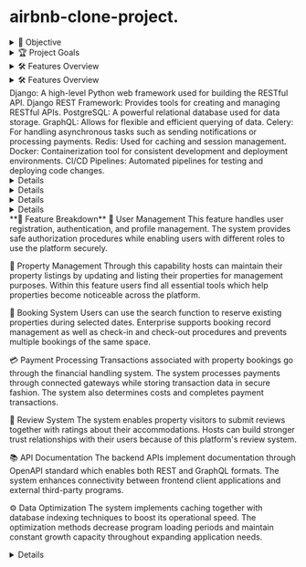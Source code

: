 # airbnb-clone-project.
<details>
    <summary>🚀 Objective</summary>
The backend for the Airbnb Clone project is designed to provide a robust and scalable foundation for managing user interactions, property listings, bookings, and payments. This backend will support various functionalities required to mimic the core features of Airbnb, ensuring a smooth experience for users and hosts.
</details>
<details>
    <summary>🏆 Project Goals</summary>
User Management: Implement a secure system for user registration, authentication, and profile management.
Property Management: Develop features for property listing creation, updates, and retrieval.
Booking System: Create a booking mechanism for users to reserve properties and manage booking details.
Payment Processing: Integrate a payment system to handle transactions and record payment details.
Review System: Allow users to leave reviews and ratings for properties.
Data Optimization: Ensure efficient data retrieval and storage through database optimizations.
</details>
<details>
     <summary>🛠️ Features Overview</summary>
1. API Documentation
OpenAPI Standard: The backend APIs are documented using the OpenAPI standard to ensure clarity and ease of integration.
Django REST Framework: Provides a comprehensive RESTful API for handling CRUD operations on user and property data.
GraphQL: Offers a flexible and efficient query mechanism for interacting with the backend.
2. User Authentication
Endpoints: /users/, /users/{user_id}/
Features: Register new users, authenticate, and manage user profiles.
3. Property Management
Endpoints: /properties/, /properties/{property_id}/
Features: Create, update, retrieve, and delete property listings.
4. Booking System
Endpoints: /bookings/, /bookings/{booking_id}/
Features: Make, update, and manage bookings, including check-in and check-out details.
5. Payment Processing
Endpoints: /payments/
Features: Handle payment transactions related to bookings.
6. Review System
Endpoints: /reviews/, /reviews/{review_id}/
Features: Post and manage reviews for properties.
7. Database Optimizations
Indexing: Implement indexes for fast retrieval of frequently accessed data.
Caching: Use caching strategies to reduce database load and improve performance.
</details>  
<details>
    <summary>🛠️ Features Overview<summary>
Django: A high-level Python web framework used for building the RESTful API.
Django REST Framework: Provides tools for creating and managing RESTful APIs.
PostgreSQL: A powerful relational database used for data storage.
GraphQL: Allows for flexible and efficient querying of data.
Celery: For handling asynchronous tasks such as sending notifications or processing payments.
Redis: Used for caching and session management.
Docker: Containerization tool for consistent development and deployment environments.
CI/CD Pipelines: Automated pipelines for testing and deploying code changes.
</details>  
<details>
**👥 Team Roles**
Backend Developer: Responsible for implementing API endpoints, database schemas, and business logic.
Database Administrator: Manages database design, indexing, and optimizations.
DevOps Engineer: Handles deployment, monitoring, and scaling of the backend services.
QA Engineer: Ensures the backend functionalities are thoroughly tested and meet quality standards.
    </details>
<details>
**📈 API Documentation Overview**
REST API: Detailed documentation available through the OpenAPI standard, including endpoints for users, properties, bookings, and payments.
GraphQL API: Provides a flexible query language for retrieving and manipulating data.
 </details>
  <details>  
📌 **Endpoints Overview**
REST API Endpoints
Users

GET /users/ - List all users
POST /users/ - Create a new user
GET /users/{user_id}/ - Retrieve a specific user
PUT /users/{user_id}/ - Update a specific user
DELETE /users/{user_id}/ - Delete a specific user
Properties

GET /properties/ - List all properties
POST /properties/ - Create a new property
GET /properties/{property_id}/ - Retrieve a specific property
PUT /properties/{property_id}/ - Update a specific property
DELETE /properties/{property_id}/ - Delete a specific property
Bookings

GET /bookings/ - List all bookings
POST /bookings/ - Create a new booking
GET /bookings/{booking_id}/ - Retrieve a specific booking
PUT /bookings/{booking_id}/ - Update a specific booking
DELETE /bookings/{booking_id}/ - Delete a specific booking
Payments

POST /payments/ - Process a payment
Reviews

GET /reviews/ - List all reviews
POST /reviews/ - Create a new review
GET /reviews/{review_id}/ - Retrieve a specific review
PUT /reviews/{review_id}/ - Update a specific review
DELETE /reviews/{review_id}/ - Delete a specific review 
</details>
<details>
🔹 Users
Represents both hosts and guests using the platform.

Key Fields:

id: Unique identifier for the user.

username: Unique username for login and display.

email: User’s email address.

password: Encrypted password.

is_host: Boolean flag to indicate if the user is a property host.

Relationships:

A user can list multiple properties.

A user can make multiple bookings.

A user can write multiple reviews.

🔹 Properties
Contains information about property listings.

Key Fields:

id: Unique identifier for the property.

title: Title of the listing.

description: Detailed information about the property.

price_per_night: Cost to stay per night.

owner_id: Foreign key referencing the User who owns the property.

Relationships:

A property is owned by one user (host).

A property can have multiple bookings.

A property can have multiple reviews.

🔹 Bookings
Tracks user reservations for properties.

Key Fields:

id: Unique identifier for the booking.

user_id: Foreign key referencing the User making the booking.

property_id: Foreign key referencing the Property being booked.

check_in: Date of check-in.

check_out: Date of check-out.

Relationships:

A booking is made by one user.

A booking is for one property.

A booking can be linked to one payment.

🔹 Payments
Handles transaction details for bookings.

Key Fields:

id: Unique identifier for the payment.

booking_id: Foreign key referencing the associated Booking.

amount: Payment amount.

payment_method: Method used for payment (e.g., card, PayPal).

payment_status: Status of the transaction (e.g., completed, pending).

Relationships:

A payment belongs to one booking.

🔹 Reviews
Stores feedback from users about properties.

Key Fields:

id: Unique identifier for the review.

user_id: Foreign key referencing the reviewer.

property_id: Foreign key referencing the reviewed property.

rating: Numerical score.

comment: Text feedback.

Relationships:

A review is written by one user.

A review is associated with one property.
  
</details>  
**🚀 Feature Breakdown**
🔐 User Management
This feature handles user registration, authentication, and profile management. The system provides safe authorization procedures while enabling users with different roles to use the platform securely.

🏡 Property Management
Through this capability hosts can maintain their property listings by updating and listing their properties for management purposes. Within this feature users find all essential tools which help properties become noticeable across the platform.

📅 Booking System
Users can use the search function to reserve existing properties during selected dates. Enterprise supports booking record management as well as check-in and check-out procedures and prevents multiple bookings of the same space.

💳 Payment Processing
Transactions associated with property bookings go through the financial handling system. The system processes payments through connected gateways while storing transaction data in secure fashion. The system also determines costs and completes payment transactions.

🌟 Review System
The system enables property visitors to submit reviews together with ratings about their accommodations. Hosts can build stronger trust relationships with their users because of this platform's review system.

📚 API Documentation
The backend APIs implement documentation through OpenAPI standard which enables both REST and GraphQL formats. The system enhances connectivity between frontend client applications and external third-party programs.

⚙️ Data Optimization
The system implements caching together with database indexing techniques to boost its operational speed. The optimization methods decrease program loading periods and maintain constant growth capacity throughout expanding application needs. 
</details>  
<details> 
  **🔒 API Security**
🔑 Authentication
The security token JWT (JSON Web Tokens) allows secure user authentication on all network endpoints. Users are restricted from performing sensitive operations including bookings and payments through a system that verifies their identity before they can access.

🛂 Authorization
RBAC access control mechanisms will differentiate guest users from host users thus granting them access to specific resources determined by their authorized permissions. The protection system blocks unauthorized changes to user data along with host listings.

🚫 Rate Limiting
Rate limitations established within the system serve to stop brute-force attacks and API spamming attempts from occurring. The system stays stable through this method while avoiding denial-of-service (DoS) attacks.

🧾 Secure Payments
Users will conduct payments through endpoints secured by HTTPS and third-party payment processing with Stripe technology. All sensitive financial information receives encryption protection which means it exists as encrypted text instead of readable text.

🔐 Data Protection
All user passwords will receive hash encryption while all sensitive fields become encrypted for storage. The security measures protect individual information together with transaction-related data from unauthorized access and breaches.
</details>
